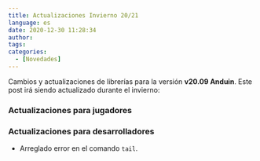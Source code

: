 ```yaml
---
title: Actualizaciones Invierno 20/21
language: es
date: 2020-12-30 11:28:34
author:
tags:
categories:
  - [Novedades]
---
```


Cambios y actualizaciones de librerías para la versión **v20.09 Anduin**. Este post irá siendo actualizado durante el invierno:

### Actualizaciones para jugadores

### Actualizaciones para desarrolladores

  * Arreglado error en el comando `tail`.
